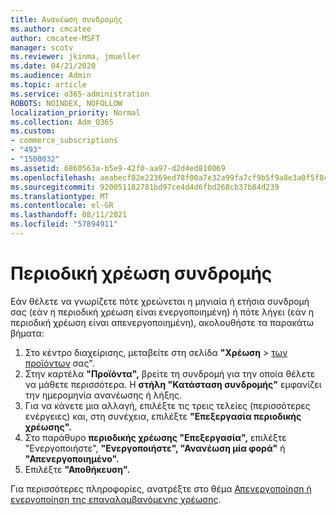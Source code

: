 ```yaml
---
title: Ανανέωση συνδρομής
ms.author: cmcatee
author: cmcatee-MSFT
manager: scotv
ms.reviewer: jkinma, jmueller
ms.date: 04/21/2020
ms.audience: Admin
ms.topic: article
ms.service: o365-administration
ROBOTS: NOINDEX, NOFOLLOW
localization_priority: Normal
ms.collection: Adm_O365
ms.custom:
- commerce_subscriptions
- "493"
- "1500032"
ms.assetid: 6860563a-b5e9-42f0-aa97-d2d4ed810069
ms.openlocfilehash: aeabecf82e22369ed78f00a7e32a99fa7cf9b5f9a8e3a0f5f84ea68bdbc33642
ms.sourcegitcommit: 920051182781bd97ce4d4d6fbd268cb37b84d239
ms.translationtype: MT
ms.contentlocale: el-GR
ms.lasthandoff: 08/11/2021
ms.locfileid: "57894911"
---
```

# <a name="subscription-recurring-billing"></a>Περιοδική χρέωση συνδρομής

Εάν θέλετε να γνωρίζετε πότε χρεώνεται η μηνιαία  ή ετήσια συνδρομή σας (εάν η περιοδική  χρέωση είναι ενεργοποιημένη) ή πότε λήγει (εάν η περιοδική χρέωση είναι απενεργοποιημένη), ακολουθήστε τα παρακάτω βήματα:
  
1. Στο κέντρο διαχείρισης, μεταβείτε στη σελίδα **"Χρέωση** \> [των προϊόντων](https://go.microsoft.com/fwlink/p/?linkid=842054) σας".
2. Στην καρτέλα **"Προϊόντα",** βρείτε τη συνδρομή για την οποία θέλετε να μάθετε περισσότερα. Η **στήλη "Κατάσταση συνδρομής"** εμφανίζει την ημερομηνία ανανέωσης ή λήξης.
3. Για να κάνετε μια αλλαγή, επιλέξτε τις τρεις τελείες (περισσότερες ενέργειες) και, στη συνέχεια, επιλέξτε **"Επεξεργασία περιοδικής χρέωσης".**
4. Στο παράθυρο **περιοδικής χρέωσης "Επεξεργασία",** επιλέξτε "Ενεργοποιήστε", **"Ενεργοποιήστε", "Ανανέωση μία φορά"** ή **"Απενεργοποιημένο".** 
5. Επιλέξτε **"Αποθήκευση".**

Για περισσότερες πληροφορίες, ανατρέξτε στο θέμα [Απενεργοποίηση ή ενεργοποίηση της επαναλαμβανόμενης χρέωσης](https://docs.microsoft.com/microsoft-365/commerce/subscriptions/renew-your-subscription).